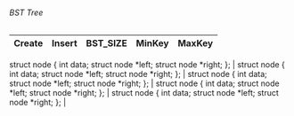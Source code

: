 ###### BST Tree

Create | Insert | BST_SIZE | MinKey | MaxKey |
--- | --- | --- | --- | --- | 
struct node { 
int data; struct node *left; struct node *right; }; | struct node { int data; struct node *left; struct node *right; };  | struct node { int data; struct node *left; struct node *right; }; | struct node { int data; struct node *left; struct node *right; }; | struct node { int data; struct node *left; struct node *right; }; |
